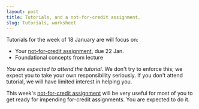 ```yaml
---
layout: post
title: Tutorials, and a not-for-credit assignment.
slug: Tutorials, worksheet
---
```


Tutorials for the week of 18 January are will focus on:

* Your [not-for-credit assignment](../../../materials/intro.asn.pdf), due 22 Jan. 
* Foundational concepts from lecture

_You are expected to attend the tutorial_. We don't try to enforce this; we expect you to take your own responsibility seriously. If you don't attend tutorial, we will have limited interest in helping you.

This week's
[not-for-credit assignment](../../../materials/intro.asn.pdf)
will be very useful for most of you to get ready for impending for-credit assignments. You are expected to do it.

